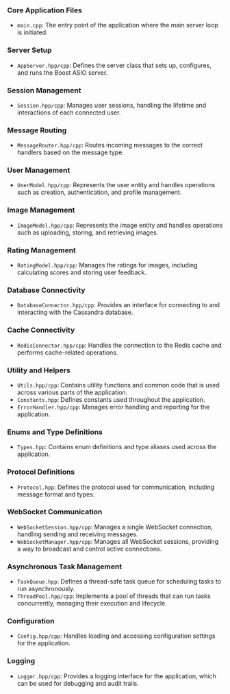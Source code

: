 ### Core Application Files
- `main.cpp`: The entry point of the application where the main server loop is initiated.

### Server Setup
- `AppServer.hpp/cpp`: Defines the server class that sets up, configures, and runs the Boost ASIO server.

### Session Management
- `Session.hpp/cpp`: Manages user sessions, handling the lifetime and interactions of each connected user.

### Message Routing
- `MessageRouter.hpp/cpp`: Routes incoming messages to the correct handlers based on the message type.

### User Management
- `UserModel.hpp/cpp`: Represents the user entity and handles operations such as creation, authentication, and profile management.

### Image Management
- `ImageModel.hpp/cpp`: Represents the image entity and handles operations such as uploading, storing, and retrieving images.

### Rating Management
- `RatingModel.hpp/cpp`: Manages the ratings for images, including calculating scores and storing user feedback.

### Database Connectivity
- `DatabaseConnector.hpp/cpp`: Provides an interface for connecting to and interacting with the Cassandra database.

### Cache Connectivity
- `RedisConnector.hpp/cpp`: Handles the connection to the Redis cache and performs cache-related operations.

### Utility and Helpers
- `Utils.hpp/cpp`: Contains utility functions and common code that is used across various parts of the application.
- `Constants.hpp`: Defines constants used throughout the application.
- `ErrorHandler.hpp/cpp`: Manages error handling and reporting for the application.

### Enums and Type Definitions
- `Types.hpp`: Contains enum definitions and type aliases used across the application.

### Protocol Definitions
- `Protocol.hpp`: Defines the protocol used for communication, including message format and types.

### WebSocket Communication
- `WebSocketSession.hpp/cpp`: Manages a single WebSocket connection, handling sending and receiving messages.
- `WebSocketManager.hpp/cpp`: Manages all WebSocket sessions, providing a way to broadcast and control active connections.

### Asynchronous Task Management
- `TaskQueue.hpp`: Defines a thread-safe task queue for scheduling tasks to run asynchronously.
- `ThreadPool.hpp/cpp`: Implements a pool of threads that can run tasks concurrently, managing their execution and lifecycle.

### Configuration
- `Config.hpp/cpp`: Handles loading and accessing configuration settings for the application.

### Logging
- `Logger.hpp/cpp`: Provides a logging interface for the application, which can be used for debugging and audit trails.
